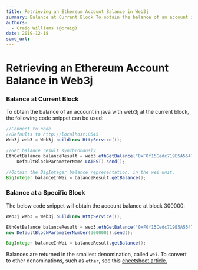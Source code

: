 ```yaml
---
title: Retrieving an Ethereum Account Balance in Web3j
summary: Balance at Current Block To obtain the balance of an account in java with web3j at the current block, the following code snippet can be used-//Connect to node.
authors:
  - Craig Williams (@craig)
date: 2019-12-18
some_url: 
---
```


# Retrieving an Ethereum Account Balance in Web3j


### Balance at Current Block

To obtain the balance of an account in java with web3j at the current block, the following code snippet can be used:



``` java
//Connect to node.
//Defaults to http://localhost:8545
Web3j web3 = Web3j.build(new HttpService());

//Get balance result synchronously
EthGetBalance balanceResult = web3.ethGetBalance("0xF0f15Cedc719B5A55470877B0710d5c7816916b1", 
	DefaultBlockParameterName.LATEST).send();

//Obtain the BigInteger balance representation, in the wei unit.
BigInteger balanceInWei = balanceResult.getBalance();
```

### Balance at a Specific Block

The below code snippet will obtain the account balance at block 300000:

``` java
Web3j web3 = Web3j.build(new HttpService());

EthGetBalance balanceResult = web3.ethGetBalance("0xF0f15Cedc719B5A55470877B0710d5c7816916b1", 
new DefaultBlockParameterNumber(300000)).send();

BigInteger balanceInWei = balanceResult.getBalance();
```

Balances are returned in the smallest denomination, called `wei`.  To convert to other denominations, such as `ether`, see this [cheetsheet article.](https://kauri.io/converting-between-ether-units-denominations-in-web3j/ecfdb383843b4379bc0c7aac37d6ba77/a)

